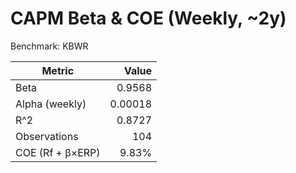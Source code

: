 # CAPM Beta & COE (Weekly, ~2y)

Benchmark: KBWR

| Metric | Value |
|---|---:|
| Beta | 0.9568 |
| Alpha (weekly) | 0.00018 |
| R^2 | 0.8727 |
| Observations | 104 |
| COE (Rf + β×ERP) | 9.83% |